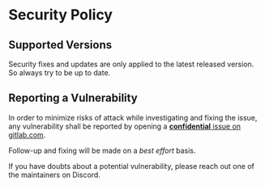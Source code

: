 # Security Policy

## Supported Versions

Security fixes and updates are only applied to the latest released version. So always try to be up to date.

## Reporting a Vulnerability

In order to minimize risks of attack while investigating and fixing the issue, any vulnerability shall be reported by 
opening a [**confidential** issue on gitlab.com](https://gitlab.com/to-be-continuous/template-build-cosign/-/issues/new?issue[confidential]=true&issue[description]=%28type+in+the+vulnerability+details+here%29%0A%0A%2Flabel%20~%22kind%3A%3Avulnerability%22).

Follow-up and fixing will be made on a _best effort_ basis.

If you have doubts about a potential vulnerability, please reach out one of the maintainers on Discord.
